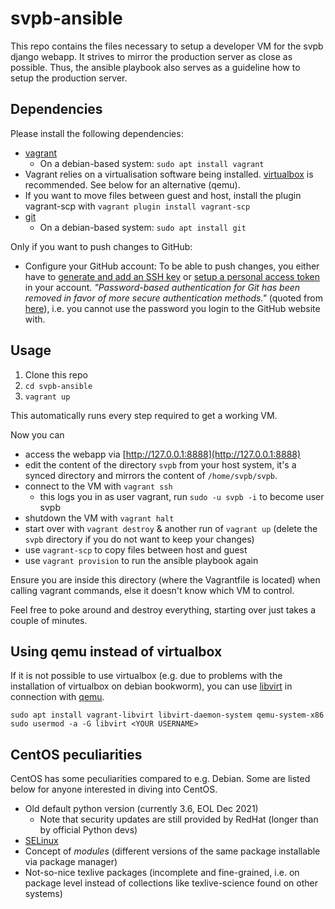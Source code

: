 svpb-ansible
============

This repo contains the files necessary to setup a developer VM for the svpb
django webapp.
It strives to mirror the production server as close as possible.
Thus, the ansible playbook also serves as a guideline how to setup the
production server.

Dependencies
------------
Please install the following dependencies:
* [vagrant](https://developer.hashicorp.com/vagrant/downloads)
  * On a debian-based system: `sudo apt install vagrant`
* Vagrant relies on a virtualisation software being installed.
  [virtualbox](https://www.virtualbox.org/) is recommended.
  See below for an alternative (qemu).
* If you want to move files between guest and host, install the plugin 
  vagrant-scp with `vagrant plugin install vagrant-scp`
* [git](https://git-scm.org/downloads)
  * On a debian-based system: `sudo apt install git`

Only if you want to push changes to GitHub:
* Configure your GitHub account: To be able to push changes, you either have to [generate and add an SSH key](https://docs.github.com/en/authentication/connecting-to-github-with-ssh/generating-a-new-ssh-key-and-adding-it-to-the-ssh-agent) or [setup a personal access token](https://docs.github.com/en/authentication/keeping-your-account-and-data-secure/creating-a-personal-access-token) in your account.
*"Password-based authentication for Git has been removed in favor of more secure authentication methods."* (quoted from [here](https://docs.github.com/en/get-started/getting-started-with-git/about-remote-repositories#cloning-with-https-urls)), i.e. you cannot use the password you login to the GitHub website with.

Usage
-----
1. Clone this repo
2. `cd svpb-ansible`
3. `vagrant up`

This automatically runs every step required to get a working VM.

Now you can
* access the webapp via [http://127.0.0.1:8888](http://127.0.0.1:8888)
* edit the content of the directory `svpb` from your host system, it's a
  synced directory and mirrors the content of `/home/svpb/svpb`.
* connect to the VM with `vagrant ssh`
  * this logs you in as user vagrant, run `sudo -u svpb -i` to become user svpb
* shutdown the VM with `vagrant halt`
* start over with `vagrant destroy` & another run of `vagrant up` (delete
  the `svpb` directory if you do not want to keep your changes)
* use `vagrant-scp` to copy files between host and guest
* use `vagrant provision` to run the ansible playbook again

Ensure you are inside this directory (where the Vagrantfile is located) when
calling vagrant commands, else it doesn't know which VM to control.

Feel free to poke around and destroy everything, starting over just takes a 
couple of minutes.

Using qemu instead of virtualbox
--------------------------------
If it is not possible to use virtualbox (e.g. due to problems with the
installation of virtualbox on debian bookworm), you can use
[libvirt](https://vagrant-libvirt.github.io/vagrant-libvirt/installation.html#ubuntu--debian)
in connection with
[qemu](https://packages.debian.org/bookworm/qemu-system-x86).
```
sudo apt install vagrant-libvirt libvirt-daemon-system qemu-system-x86
sudo usermod -a -G libvirt <YOUR USERNAME>
```

CentOS peculiarities
--------------------
CentOS has some peculiarities compared to e.g. Debian.
Some are listed below for anyone interested in diving into CentOS.
* Old default python version (currently 3.6, EOL Dec 2021)
  * Note that security updates are still provided by RedHat (longer than by
    official Python devs)
* [SELinux](https://www.redhat.com/en/topics/linux/what-is-selinux)
* Concept of *modules* (different versions of the same package installable
  via package manager)
* Not-so-nice texlive packages (incomplete and fine-grained, i.e. on package
  level instead of collections like texlive-science found on other systems)
